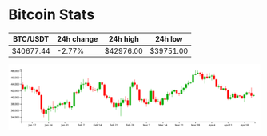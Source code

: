 # Bitcoin Stats

BTC/USDT|24h change|24h high|24h low|
|---|---|---|---|
|$40677.44|-2.77%|$42976.00|$39751.00|

<img src="./chart.svg">
